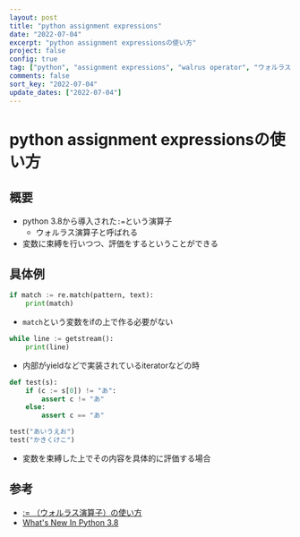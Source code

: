 ```yaml
---
layout: post
title: "python assignment expressions"
date: "2022-07-04"
excerpt: "python assignment expressionsの使い方"
project: false
config: true
tag: ["python", "assignment expressions", "walrus operator", "ウォルラス演算子"]
comments: false
sort_key: "2022-07-04"
update_dates: ["2022-07-04"]
---
```


# python assignment expressionsの使い方

## 概要
 - python 3.8から導入された`:=`という演算子
   - ウォルラス演算子と呼ばれる
 - 変数に束縛を行いつつ、評価をするということができる

## 具体例

```python
if match := re.match(pattern, text):
    print(match)
```
 - `match`という変数をifの上で作る必要がない

```python
while line := getstream():
    print(line)
```
 - 内部がyieldなどで実装されているiteratorなどの時

```python
def test(s):
    if (c := s[0]) != "あ":
        assert c != "あ"
    else:
        assert c == "あ"

test("あいうえお")
test("かきくけこ")
```
 - 変数を束縛した上でその内容を具体的に評価する場合

## 参考
 - [:= （ウォルラス演算子）の使い方](https://www.lifewithpython.com/2019/10/python-walrus-operator-assignment-expression.html)
 - [What's New In Python 3.8](https://docs.python.org/ja/3/whatsnew/3.8.html)
